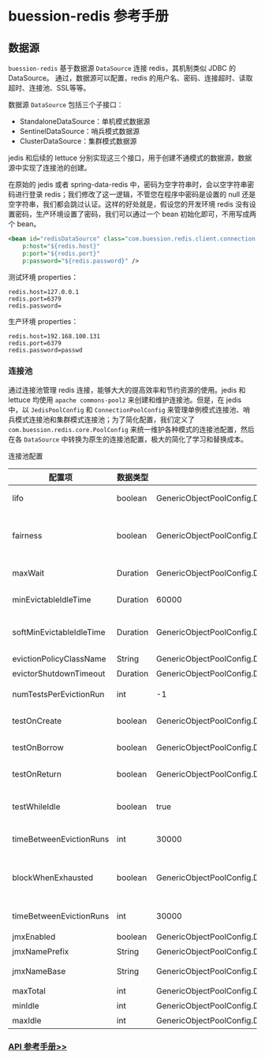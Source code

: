 # buession-redis 参考手册


## 数据源

`buession-redis` 基于数据源 `DataSource` 连接 redis，其机制类似 JDBC 的 DataSource。
通过，数据源可以配置，redis 的用户名、密码、连接超时、读取超时、连接池、SSL等等。

数据源 `DataSource` 包括三个子接口：

* StandaloneDataSource：单机模式数据源
* SentinelDataSource：哨兵模式数据源
* ClusterDataSource：集群模式数据源

jedis 和后续的 lettuce 分别实现这三个接口，用于创建不通模式的数据源，数据源中实现了连接池的创建。

在原始的 jedis 或者 spring-data-redis 中，密码为空字符串时，会以空字符串密码进行登录 redis；我们修改了这一逻辑，不管您在程序中密码是设置的 null 还是空字符串，我们都会跳过认证。这样的好处就是，假设您的开发环境 redis 没有设置密码，生产环境设置了密码，我们可以通过一个 bean 初始化即可，不用写成两个 bean。

```xml
<bean id="redisDataSource" class="com.buession.redis.client.connection.datasource.jedis.UserMapper"
	p:host="${redis.host}"
	p:port="${redis.port}"
	p:password="${redis.password}" />
```

测试环境 properties：

```properties
redis.host=127.0.0.1
redis.port=6379
redis.password=
```

生产环境 properties：

```properties
redis.host=192.168.100.131
redis.port=6379
redis.password=passwd
```


### 连接池

通过连接池管理 redis 连接，能够大大的提高效率和节约资源的使用。jedis 和 lettuce 均使用 `apache commons-pool2` 来创建和维护连接池。但是，在 jedis 中，以 `JedisPoolConfig` 和 `ConnectionPoolConfig` 来管理单例模式连接池、哨兵模式连接池和集群模式连接池；为了简化配置，我们定义了 `com.buession.redis.core.PoolConfig` 来统一维护各种模式的连接池配置，然后在各 `DataSource` 中转换为原生的连接池配置，极大的简化了学习和替换成本。


连接池配置

|  配置项    | 数据类型    | -- 默认值   | 说明        |
|  ----     | ----       | --          | ----       |
| lifo      | boolean    | GenericObjectPoolConfig.DEFAULT_LIFO  | 池模式，为 true 时，后进先出；为 false 时，先进先出 |
| fairness      | boolean    | GenericObjectPoolConfig.DEFAULT_FAIRNESS  | 当从池中获取资源或者将资源还回池中时，是否使用 java.util.concurrent.locks.ReentrantLock 的公平锁机制 |
| maxWait      | Duration    | GenericObjectPoolConfig.DEFAULT_MAX_WAIT  | 当连接池资源用尽后，调用者获取连接时的最大等待时间 |
| minEvictableIdleTime      | Duration    | 60000  | 连接的最小空闲时间，达到此值后且已达最大空闲连接数该空闲连接可能会被移除 |
| softMinEvictableIdleTime      | Duration    | GenericObjectPoolConfig.DEFAULT_SOFT_MIN_EVICTABLE_IDLE_DURATION  | 连接空闲的最小时间，达到此值后空闲链接将会被移除，且保留 minIdle 个空闲连接数 |
| evictionPolicyClassName      | String    | GenericObjectPoolConfig.DEFAULT_EVICTION_POLICY_CLASS_NAME  | 驱逐策略的类名 |
| evictorShutdownTimeout      | Duration    | GenericObjectPoolConfig.DEFAULT_EVICTOR_SHUTDOWN_TIMEOUT  | 关闭驱逐线程的超时时间 |
| numTestsPerEvictionRun      | int    | -1  | 检测空闲对象线程每次运行时检测的空闲对象的数量 |
| testOnCreate      | boolean    | GenericObjectPoolConfig.DEFAULT_TEST_ON_CREATE  | 在创建对象时检测对象是否有效，配置 true 会降低性能 |
| testOnBorrow      | boolean    | GenericObjectPoolConfig.DEFAULT_TEST_ON_BORROW  | 在从对象池获取对象时是否检测对象有效，配置 true 会降低性能 |
| testOnReturn      | boolean    | GenericObjectPoolConfig.DEFAULT_TEST_ON_RETURN  | 在向对象池中归还对象时是否检测对象有效，配置 true 会降低性能 |
| testWhileIdle      | boolean    | true | 在检测空闲对象线程检测到对象不需要移除时，是否检测对象的有效性；建议配置为 true，不影响性能，并且保证安全性 |
| timeBetweenEvictionRuns      | int    | 30000  | 空闲连接检测的周期，如果为负值，表示不运行检测线程 |
| blockWhenExhausted      | boolean    | GenericObjectPoolConfig.DEFAULT_BLOCK_WHEN_EXHAUSTED  | 当对象池没有空闲对象时，新的获取对象的请求是否阻塞（true 阻塞，maxWaitMillis 才生效；false 连接池没有资源立马抛异常） |
| timeBetweenEvictionRuns      | int    | 30000  | 空闲连接检测的周期，如果为负值，表示不运行检测线程 |
| jmxEnabled      | boolean    | GenericObjectPoolConfig.DEFAULT_JMX_ENABLE  | 是否注册 JMX |
| jmxNamePrefix      | String    | GenericObjectPoolConfig.DEFAULT_JMX_NAME_PREFIX  | JMX 前缀 |
| jmxNameBase      | String    | GenericObjectPoolConfig.DEFAULT_JMX_NAME_BASE  | 使用 base + jmxNamePrefix + i 来生成 ObjectName |
| maxTotal      | int    | GenericObjectPoolConfig.DEFAULT_MAX_TOTAL  | 最大连接数 |
| minIdle      | int    | GenericObjectPoolConfig.DEFAULT_MIN_IDLE  | 最小空闲连接数 |
| maxIdle      | int    | GenericObjectPoolConfig.DEFAULT_MAX_IDLE  | 最大空闲连接数 |


### [API 参考手册>>](https://javadoc.io/static/com.buession/buession-redis/2.0.2/com/buession/redis/client/connection/datasource/package-summary.html)
